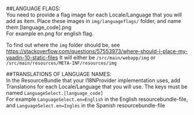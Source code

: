  ##LANGUAGE FLAGS:  
 You need to provide a flag image for each Locale/Language that you will add as item.
 Place these images in `img/languageflags/` folder, and name them [language_code].png  
 For example en.png for english flag.  
 
 To find out where the `img` folder should be, see https://stackoverflow.com/questions/57553973/where-should-i-place-my-vaadin-10-static-files
 It will either be  `/src/main/webapp/img` or `/src/main/resources/META-INF/resources/img`
 
 ##TRANSLATIONS OF LANGUAGE NAMES:  
 In the ResourceBundle that your I18NProvider implementation uses, add Translations for each Locale/Language that you will use.
 The keys must be named `LanguageSelect.[language_code]`  
 For example `LanguageSelect.en=English` in the English resourcebundle-file, and `LanguageSelect.en=Inglés`  in the Spanish resourcebundle-file